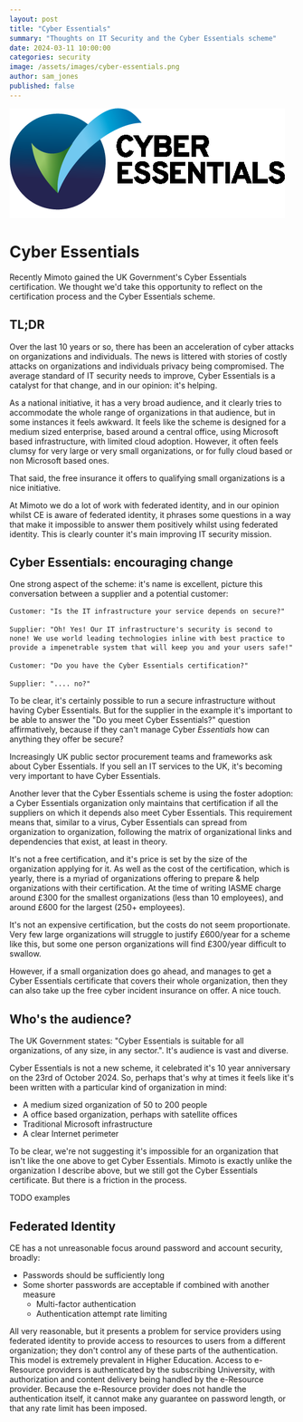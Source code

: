 ```yaml
---
layout: post
title: "Cyber Essentials"
summary: "Thoughts on IT Security and the Cyber Essentials scheme"
date: 2024-03-11 10:00:00
categories: security
image: /assets/images/cyber-essentials.png
author: sam_jones
published: false
---
```


![Cyber Essentials](/assets/images/cyber-essentials.png)

# Cyber Essentials

Recently Mimoto gained the UK Government's Cyber Essentials certification. We thought we'd take this opportunity to reflect on the certification process and the Cyber Essentials scheme.

## TL;DR

Over the last 10 years or so, there has been an acceleration of cyber attacks on organizations and individuals. The news is littered with stories of costly attacks on organizations and individuals privacy being compromised. The average standard of IT security needs to improve, Cyber Essentials is a catalyst for that change, and in our opinion: it's helping.

As a national initiative, it has a very broad audience, and it clearly tries to accommodate the whole range of organizations in that audience, but in some instances it feels awkward. It feels like the scheme is designed for a medium sized enterprise, based around a central office, using Microsoft based infrastructure, with limited cloud adoption. However, it often feels clumsy for very large or very small organizations, or for fully cloud based or non Microsoft based ones.

That said, the free insurance it offers to qualifying small organizations is a nice initiative.

At Mimoto we do a lot of work with federated identity, and in our opinion whilst CE is aware of federated identity, it phrases some questions in a way that make it impossible to answer them positively whilst using federated identity. This is clearly counter it's main improving IT security mission.

## Cyber Essentials: encouraging change

One strong aspect of the scheme: it's name is excellent, picture this conversation between a supplier and a potential customer:

```
Customer: "Is the IT infrastructure your service depends on secure?"

Supplier: "Oh! Yes! Our IT infrastructure's security is second to none! We use world leading technologies inline with best practice to provide a impenetrable system that will keep you and your users safe!"

Customer: "Do you have the Cyber Essentials certification?"

Supplier: ".... no?"
```

To be clear, it's certainly possible to run a secure infrastructure without having Cyber Essentials. But for the supplier in the example it's important to be able to answer the "Do you meet Cyber Essentials?" question affirmatively, because if they can't manage Cyber *Essentials* how can anything they offer be secure?

Increasingly UK public sector procurement teams and frameworks ask about Cyber Essentials. If you sell an IT services to the UK, it's becoming very important to have Cyber Essentials.

Another lever that the Cyber Essentials scheme is using the foster adoption: a Cyber Essentials organization only maintains that certification if all the suppliers on which it depends also meet Cyber Essentials. This requirement means that, similar to a virus, Cyber Essentials can spread from organization to organization, following the matrix of organizational links and dependencies that exist, at least in theory.

It's not a free certification, and it's price is set by the size of the organization applying for it. As well as the cost of the certification, which is yearly, there is a myriad of organizations offering to prepare & help organizations with their certification. At the time of writing IASME charge around £300 for the smallest organizations (less than 10 employees), and around £600 for the largest (250+ employees).

It's not an expensive certification, but the costs do not seem proportionate. Very few large organizations will struggle to justify £600/year for a scheme like this, but some one person organizations will find £300/year difficult to swallow.

However, if a small organization does go ahead, and manages to get a Cyber Essentials certificate that covers their whole organization, then they can also take up the free cyber incident insurance on offer. A nice touch.

## Who's the audience?

The UK Government states: "Cyber Essentials is suitable for all organizations, of any size, in any sector.". It's audience is vast and diverse.

Cyber Essentials is not a new scheme, it celebrated it's 10 year anniversary on the 23rd of October 2024. So, perhaps that's why at times it feels like it's been written with a particular kind of organization in mind:

* A medium sized organization of 50 to 200 people
* A office based organization, perhaps with satellite offices
* Traditional Microsoft infrastructure
* A clear Internet perimeter

To be clear, we're not suggesting it's impossible for an organization that isn't like the one above to get Cyber Essentials. Mimoto is exactly unlike the organization I describe above, but we still got the Cyber Essentials certificate. But there is a friction in the process.

TODO examples

## Federated Identity

CE has a not unreasonable focus around password and account security, broadly:
* Passwords should be sufficiently long
* Some shorter passwords are acceptable if combined with another measure
  * Multi-factor authentication
  * Authentication attempt rate limiting

All very reasonable, but it presents a problem for service providers using federated identity to provide access to resources to users from a different organization; they don't control any of these parts of the authentication. This model is extremely prevalent in Higher Education. Access to e-Resource providers is authenticated by the subscribing University, with authorization and content delivery being handled by the e-Resource provider. Because the e-Resource provider does not handle the authentication itself, it cannot make any guarantee on password length, or that any rate limit has been imposed.

